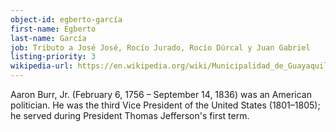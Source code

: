 ```yaml
---
object-id: egberto-garcía
first-name: Egberto
last-name: García
job: Tributo a José José, Rocío Jurado, Rocío Dúrcal y Juan Gabriel
listing-priority: 3
wikipedia-url: https://en.wikipedia.org/wiki/Municipalidad_de_Guayaquil
---
```


Aaron Burr, Jr. (February 6, 1756 – September 14, 1836) was an American politician. He was the third Vice President of the United States (1801–1805); he served during President Thomas Jefferson's first term.
